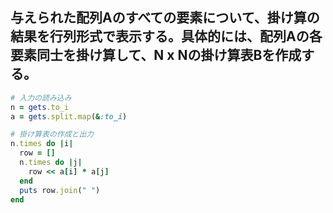 ## 与えられた配列Aのすべての要素について、掛け算の結果を行列形式で表示する。具体的には、配列Aの各要素同士を掛け算して、N x Nの掛け算表Bを作成する。

```ruby
# 入力の読み込み
n = gets.to_i
a = gets.split.map(&:to_i)

# 掛け算表の作成と出力
n.times do |i|
  row = []
  n.times do |j|
    row << a[i] * a[j]
  end
  puts row.join(" ")
end
```